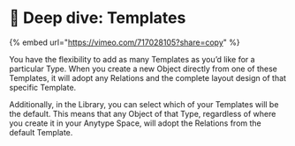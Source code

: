 # 💫 Deep dive: Templates

{% embed url="https://vimeo.com/717028105?share=copy" %}

You have the flexibility to add as many Templates as you’d like for a particular Type. When you create a new Object directly from one of these Templates, it will adopt any Relations and the complete layout design of that specific Template.

Additionally, in the Library, you can select which of your Templates will be the default. This means that any Object of that Type, regardless of where you create it in your Anytype Space, will adopt the Relations from the default Template.
